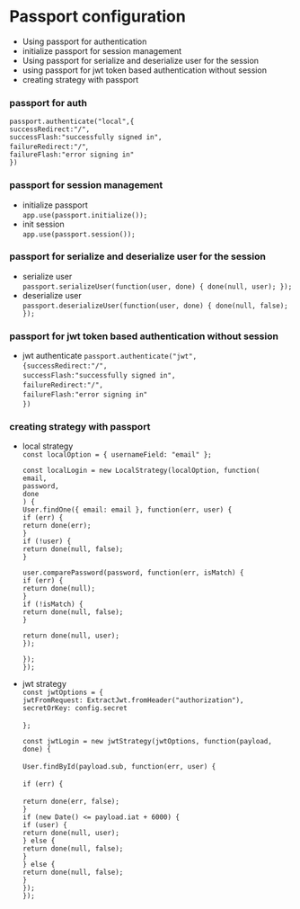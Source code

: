 # Passport configuration

* Using passport for authentication
* initialize passport for session management
* Using passport for serialize and deserialize user for the session
* using passport for jwt token based authentication without session
* creating strategy with passport

### passport for auth<br/>

`passport.authenticate("local",{`<br/>
`successRedirect:"/",`<br/>`successFlash:"successfully signed in",`<br/> `failureRedirect:"/"`,<br/> `failureFlash:"error signing in"`<br/>`})`

### passport for session management

* initialize passport<br/>
  `app.use(passport.initialize());`
* init session<br/>
  `app.use(passport.session());`

### passport for serialize and deserialize user for the session

* serialize user<br/>
  `passport.serializeUser(function(user, done) { done(null, user); });`
* deserialize user<br/>
  `passport.deserializeUser(function(user, done) { done(null, false); });`

### passport for jwt token based authentication without session

* jwt authenticate
  `passport.authenticate("jwt",`<br/>
  `{successRedirect:"/",`<br/>
  `successFlash:"successfully signed in",`<br/>
  `failureRedirect:"/",`<br/>
  `failureFlash:"error signing in"`<br/>`})`

### creating strategy with passport

* local strategy <br/>
  `const localOption = { usernameField: "email" };`

  `const localLogin = new LocalStrategy(localOption, function(`<br/>
  `email,`<br/>
  `password,`<br/>
  `done`<br/>
  `) {`<br/>
  `User.findOne({ email: email }, function(err, user) {`<br/>
  `if (err) {`<br/>
  `return done(err);`<br/>
  `}`<br/>
  `if (!user) {`<br/>
  `return done(null, false);`<br/>
  `}`<br/>

  `user.comparePassword(password, function(err, isMatch) {`<br/>
  `if (err) {`<br/>
  `return done(null);`<br/>
  `}`<br/>
  `if (!isMatch) {`<br/>
  `return done(null, false);`<br/>
  `}`<br/>

  `return done(null, user);`<br/>
  `});`<br/>

  `});`<br/>
  `});`

* jwt strategy <br/>
  `const jwtOptions = {`<br/>
  `jwtFromRequest: ExtractJwt.fromHeader("authorization"),`<br/>
  `secretOrKey: config.secret`<br/>  
  `};`

  `const jwtLogin = new jwtStrategy(jwtOptions, function(payload, done) {`<br/>  
   `User.findById(payload.sub, function(err, user) {`<br/>  
   `if (err) {`<br/>  
   `return done(err, false);`<br/>
  `}`<br/>
  `if (new Date() <= payload.iat + 6000) {`<br/>
  `if (user) {`<br/>
  `return done(null, user);`<br/>
  `} else {`<br/>
  `return done(null, false);`<br/>
  `}`<br/>
  `} else {`<br/>
  `return done(null, false);`<br/>
  `}`<br/>
  `});`<br/>
  `});`<br/>

